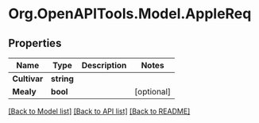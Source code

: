 # Org.OpenAPITools.Model.AppleReq
## Properties

Name | Type | Description | Notes
------------ | ------------- | ------------- | -------------
**Cultivar** | **string** |  | 
**Mealy** | **bool** |  | [optional] 

[[Back to Model list]](../README.md#documentation-for-models) [[Back to API list]](../README.md#documentation-for-api-endpoints) [[Back to README]](../README.md)

